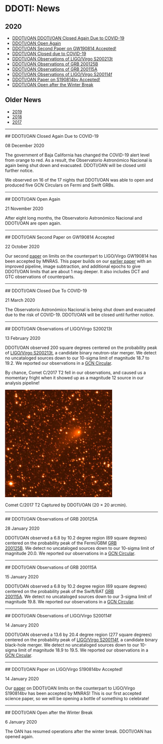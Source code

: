 # DDOTI: News

## 2020

* [DDOTI/OAN DDOTI/OAN Closed Again Due to COVID-19](#20201208)
* [DDOTI/OAN Open Again](#20201121)
* [DDOTI/OAN Second Paper on GW190814 Accepted!](#20201022)
* [DDOTI/OAN Closed due to COVID-19](#2020321)
* [DDOTI/OAN Observations of LIGO/Virgo S200213t](#20200114b)
* [DDOTI/OAN Observations of GRB 200125B](#20200128)
* [DDOTI/OAN Observations of GRB 200115A](#20200115)
* [DDOTI/OAN Observations of LIGO/Virgo S200114f](#20200114b)
* [DDOTI/OAN Paper on S190814bv Accepted!](#20200114a)
* [DDOTI/OAN Open after the Winter Break](#20200106)

## Older News

* [2019](news-2019.html)
* [2018](news-2018.html)
* [2017](news-2017.html)

<hr/>

<a name="20201208">
## DDOTI/OAN Closed Again Due to COVID-19

08 December 2020

The government of Baja California has changed the COVID-19 alert level from orange to red. As a result, the Observatorio Astronómico Nacional is again being shut down and evacuated. DDOTI/OAN will be closed until further notice.

We observed on 16 of the 17 nights that DDOTI/OAN was able to open and produced five GCN Circulars on Fermi and Swift GRBs.

<hr/>

<a name="20201121">
## DDOTI/OAN Open Again

21 November 2020

After eight long months, the Observatorio Astronómico Nacional and DDOTI/OAN are
open again.

<hr/>

<a name="20201022"/>
## DDOTI/OAN Second Paper on GW190814 Accepted

22 October 2020

Our second
[paper](https://ui.adsabs.harvard.edu/abs/2020MNRAS.499.3868T/abstract) on
limits on the counterpart to LIGO/Virgo GW190814 has been accepted by MNRAS.
This paper builds on our [earlier paper](#20200114a) with an improved pipeline,
image subtraction, and additional epochs to give DDOTI/OAN limits that are about
1 mag deeper. It also includes DCT and GTC observations of counterparts.

<hr/>

<a name="20200321">
## DDOTI/OAN Closed Due To COVID-19

21 March 2020

The Observatorio Astronómico Nacional is being shut down and evacuated due to
the risk of COVID-19. DDOTI/OAN will be closed until further notice.

<hr/>

<a name="2020213"/>
## DDOTI/OAN Observations of LIGO/Virgo S200213t

13 February 2020

DDOTI/OAN observed 200 square degrees 
centered on the probability peak of [LIGO/Virgo 
S200213t](https://gcn.gsfc.nasa.gov/gcn3/27042.gcn3), a candidate binary
neutron-star merger. We detect no uncataloged sources down to our 10-sigma
limit of magnitude 18.7 to 19.2. We reported our observations in a [GCN
Circular](https://gcn.gsfc.nasa.gov/gcn3/27061.gcn3).

By chance, Comet C/2017 T2 fell in our observations, and caused us a
momentary fright when it showed up as a magnitude 12 source in our
analysis pipeline!

<a href="news/comet-c2017-t2.jpg"><img src="news/comet-c2017-t2.jpg" alt="Comet C/2017 T2." style="width: 70%;"/></a>

<p class="caption">Comet C/2017 T2 Captured by DDOTI/OAN (20 &times 20 arcmin).</p>

<hr/>

<a name="20200128"/>
## DDOTI/OAN Observations of GRB 200125A

28 January 2020

DDOTI/OAN observed a 6.8 by 10.2 degree region (69 square degrees)
centered on the probability peak of the Fermi/GBM [GRB  
200125B](https://gcn.gsfc.nasa.gov/gcn3/26879.gcn3). We detect no uncataloged sources down to our 10-sigma
limit of magnitude 20.0. We reported our observations in a [GCN
Circular](https://gcn.gsfc.nasa.gov/gcn3/26911.gcn3).

<hr/>

<a name="20200115"/>
## DDOTI/OAN Observations of GRB 200115A

15 January 2020

DDOTI/OAN observed a 6.8 by 10.2 degree region (69 square degrees)
centered on the probability peak of the Swift/BAT [GRB  
200115A](https://gcn.gsfc.nasa.gov/gcn3/26771.gcn3). We detect no uncataloged sources down to our 3-sigma
limit of magnitude 19.8. We reported our observations in a [GCN
Circular](https://gcn.gsfc.nasa.gov/gcn3/26792.gcn3).

<hr/>

<a name="20190521"/>
## DDOTI/OAN Observations of LIGO/Virgo S200114f

14 January 2020

DDOTI/OAN observed a 13.6 by 20.4 degree region (277 square degrees)
centered on the probability peak of [LIGO/Virgo 
S200114f](https://gcn.gsfc.nasa.gov/gcn3/24621.gcn3), a candidate binary
black-hole merger. We detect no uncataloged sources down to our 10-sigma
limit of magnitude 18.9 to 19.5. We reported our observations in a [GCN
Circular](https://gcn.gsfc.nasa.gov/gcn3/26752.gcn3).

<hr/>

<a name="20200114a"/>
## DDOTI/OAN Paper on LIGO/Virgo S190814bv Accepted!

14 January 2020

Our
[paper](https://ui.adsabs.harvard.edu/abs/2020MNRAS.tmp..159W/abstract)
on DDOTI/OAN limits on the counterpart to LIGO/Virgo S190814bv has been
accepted by MNRAS! This is our first accepted science paper, so we will
be opening a bottle of something to celebrate!

<hr/>

<a name="20200106"/>
## DDOTI/OAN Open after the Winter Break

6 January 2020

The OAN has resumed operations after the winter break. DDOTI/OAN has opened again.
